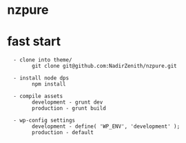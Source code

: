 # nzpure


# fast start

      - clone into theme/
            git clone git@github.com:NadirZenith/nzpure.git

      - install node dps
            npm install

      - compile assets
            development - grunt dev
            production - grunt build
            
      - wp-config settings
            development - define( 'WP_ENV', 'development' );
            production - default